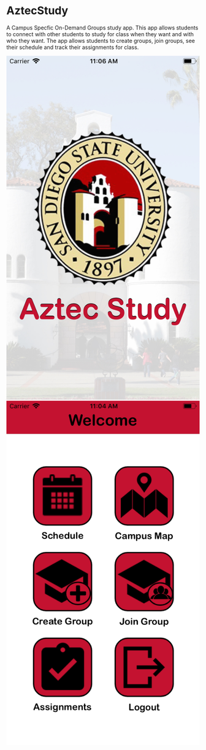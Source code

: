 # AztecStudy

A Campus Specfic On-Demand Groups study app.  This app allows students to connect with other students to study for class when they want and with who they want.  The app allows students to create groups, join groups, see their schedule and track their assignments for class.

![Splash](https://github.com/csimonso/AztecStudy/blob/master/1.png)  ![Main](https://github.com/csimonso/AztecStudy/blob/master/2.png)
